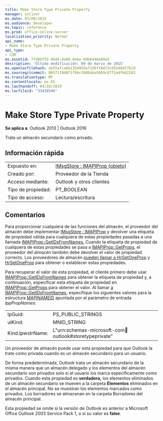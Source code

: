 ```yaml
---
title: Make Store Type Private Property
manager: soliver
ms.date: 03/09/2015
ms.audience: Developer
ms.topic: reference
ms.prod: office-online-server
localization_priority: Normal
api_name:
- Make Store Type Private Property
api_type:
- COM
ms.assetid: 7f489f55-46d4-8a88-6ebe-9db6446e69a5
description: 'Última modificación: 09 de marzo de 2015'
ms.openlocfilehash: da55afcabb1354959a71d6f10472c05540427b19
ms.sourcegitcommit: 8657170d071f9bcf680aba50b9c07f2a4fb82283
ms.translationtype: MT
ms.contentlocale: es-ES
ms.lasthandoff: 04/28/2019
ms.locfileid: "33428546"
---
```

# <a name="make-store-type-private-property"></a>Make Store Type Private Property

  
  
**Se aplica a**: Outlook 2013 | Outlook 2016 
  
Trata un almacén secundario como privado.
  
## <a name="quick-info"></a>Información rápida

|||
|:-----|:-----|
|Expuesto en:  <br/> |[IMsgStore : IMAPIProp (objeto)](imsgstoreimapiprop.md)  <br/> |
|Creado por:  <br/> |Proveedor de la Tienda  <br/> |
|Acceso mediante:  <br/> |Outlook y otros clientes  <br/> |
|Tipo de propiedad:  <br/> |PT_BOOLEAN  <br/> |
|Tipo de acceso:  <br/> |Lectura/escritura  <br/> |
   
## <a name="remarks"></a>Comentarios

Para proporcionar cualquiera de las funciones del almacén, el proveedor del almacén debe implementar [IMsgStore : IMAPIProp](imsgstoreimapiprop.md) y devolver una etiqueta de propiedad válida para cualquiera de estas propiedades pasadas a una llamada [IMAPIProp::GetIDsFromNames.](imapiprop-getidsfromnames.md) Cuando la etiqueta de propiedad de cualquiera de estas propiedades se pasa a [IMAPIProp::GetProps](imapiprop-getprops.md), el proveedor del almacén también debe devolver el valor de propiedad correcto. Los proveedores de almacén [pueden llamar a HrGetOneProp](hrgetoneprop.md) y [HrSetOneProp](hrsetoneprop.md) para obtener o establecer estas propiedades. 
  
Para recuperar el valor de esta propiedad, el cliente primero debe usar [IMAPIProp::GetIDsFromNames](imapiprop-getidsfromnames.md) para obtener la etiqueta de propiedad y, a continuación, especificar esta etiqueta de propiedad en [IMAPIProp::GetProps](imapiprop-getprops.md) para obtener el valor. Al llamar [a IMAPIProp::GetIDsFromNames](imapiprop-getidsfromnames.md), especifique los siguientes valores para la estructura [MAPINAMEID](mapinameid.md) apuntada por el parámetro de entrada  _lppPropNames_:
  
|||
|:-----|:-----|
|lpGuid:  <br/> |PS_PUBLIC_STRINGS  <br/> |
|ulKind:  <br/> |MNID_STRING  <br/> |
|Kind.lpwstrName:  <br/> |L"urn:schemas-microsoft-com:office:outlook#storetypeprivate"  <br/> |
   
Un proveedor de almacén puede usar esta propiedad para que Outlook la trate como privada cuando es un almacén secundario para un usuario. 
  
De forma predeterminada, Outlook trata un almacén secundario de la misma manera que un almacén delegado y los elementos del almacén secundario son privados solo si el usuario los marca específicamente como privados. Cuando esta propiedad es **verdadera,** los elementos eliminados de un almacén secundario se mueven a la carpeta **Elementos** eliminados en el almacén principal. No se muestran los elementos marcados como privados. Los borradores se almacenan en la carpeta Borradores del almacén principal. 
  
Esta propiedad se omite si la versión de Outlook es anterior a Microsoft Office Outlook 2003 Service Pack 1, o si su valor es **false**.
  

